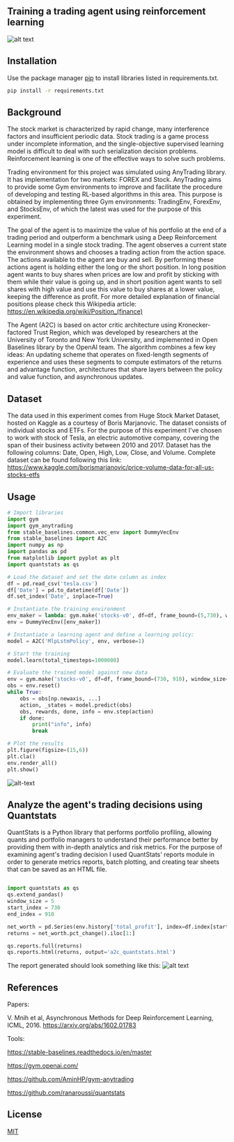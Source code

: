 ## Training a trading agent using reinforcement learning

![alt text](https://www.fairobserver.com/wp-content/uploads/2020/03/markets-2.jpg)

## Installation

Use the package manager [pip](https://pip.pypa.io/en/stable/) to install libraries listed in requirements.txt.

```bash
pip install -r requirements.txt

```

## Background

The stock market is characterized by rapid change, many interference factors and insufficient periodic data. Stock trading is a game process under
incomplete information, and the single-objective supervised learning model
is difficult to deal with such serialization decision problems. Reinforcement
learning is one of the effective ways to solve such problems.

Trading environment for this project was simulated using AnyTrading library. It has implementation for two markets: FOREX and Stock. AnyTrading aims to provide some Gym environments to improve and facilitate the procedure of developing and testing RL-based algorithms in this area. This purpose is obtained by implementing three Gym environments: TradingEnv, ForexEnv, and StocksEnv, of which the latest was used for the purpose of this experiment.

The goal of the agent is to maximize the value of his portfolio at the end of a trading period and outperform a benchmark using a Deep Reinforcement Learning model in a single stock trading. The agent observes a current state the environment shows and chooses a trading action from the action space. The actions available to the agent are buy and sell. By performing these actions agent is holding either the long or the short position. In long position agent wants to buy shares when prices are low and profit by sticking with them while their value is going up, and in short position agent wants to sell shares with high value and use this value to buy shares at a lower value, keeping the difference as profit.
For more detailed explanation of financial positions please check this Wikipedia article:
https://en.wikipedia.org/wiki/Position_(finance)

The Agent (A2C) is based on actor critic architecture using Kronecker-factored Trust Region, which was developed by researchers at the University of Toronto and New York University, and implemented in Open Baselines library by the OpenAI team. The algorithm combines a few key ideas:
An updating scheme that operates on fixed-length segments of experience and uses these segments to compute estimators of the returns and advantage function, architectures that share layers between the policy and value function, and asynchronous updates.

## Dataset
The data used in this experiment comes from Huge Stock Market Dataset, hosted on Kaggle as a courtesy of Boris Marjanovic. The dataset consists of individual stocks and ETFs. For the purpose of this experiment I've chosen to work with stock of Tesla, an electric automotive company, covering the span of their business activity between 2010 and 2017. Dataset has the following columns: Date, Open, High, Low, Close, and Volume. Complete dataset can be found following this link:
https://www.kaggle.com/borismarjanovic/price-volume-data-for-all-us-stocks-etfs

## Usage

```python
# Import libraries
import gym
import gym_anytrading
from stable_baselines.common.vec_env import DummyVecEnv
from stable_baselines import A2C
import numpy as np
import pandas as pd
from matplotlib import pyplot as plt
import quantstats as qs

# Load the dataset and set the date column as index
df = pd.read_csv('tesla.csv')
df['Date'] = pd.to_datetime(df['Date'])
df.set_index('Date', inplace=True)

# Instantiate the training environment
env_maker = lambda: gym.make('stocks-v0', df=df, frame_bound=(5,730), window_size=5)
env = DummyVecEnv([env_maker])

# Instantiate a learning agent and define a learning policy:
model = A2C('MlpLstmPolicy', env, verbose=1)

# Start the training
model.learn(total_timesteps=1000000)

# Evaluate the trained model against new data
env = gym.make('stocks-v0', df=df, frame_bound=(730, 910), window_size=5)
obs = env.reset()
while True:
    obs = obs[np.newaxis, ...]
    action, _states = model.predict(obs)
    obs, rewards, done, info = env.step(action)
    if done:
        print("info", info)
        break

# Plot the results
plt.figure(figsize=(15,6))
plt.cla()
env.render_all()
plt.show()
```
![alt-text](https://github.com/AminHP/gym-anytrading/raw/master/docs/output_14_1.png)


## Analyze the agent's trading decisions using Quantstats

QuantStats is a Python library that performs portfolio profiling, allowing quants and portfolio managers to understand their performance better by providing them with in-depth analytics and risk metrics. For the purpose of examining  agent's trading decision I used QuantStats' reports module in order to generate metrics reports, batch plotting, and creating tear sheets that can be saved as an HTML file.

```python

import quantstats as qs
qs.extend_pandas()
window_size = 5
start_index = 730
end_index = 910

net_worth = pd.Series(env.history['total_profit'], index=df.index[start_index+1:end_index])
returns = net_worth.pct_change().iloc[1:]

qs.reports.full(returns)
qs.reports.html(returns, output='a2c_quantstats.html')
```
The report generated should look something like this:
![alt text](https://github.com/ranaroussi/quantstats/raw/main/docs/report.jpg?raw=true)


## References
Papers:

V. Mnih et al, Asynchronous Methods for Deep Reinforcement Learning, ICML, 2016. 
https://arxiv.org/abs/1602.01783

Tools:

https://stable-baselines.readthedocs.io/en/master

https://gym.openai.com/

https://github.com/AminHP/gym-anytrading

https://github.com/ranaroussi/quantstats


## License
[MIT](https://choosealicense.com/licenses/mit/)
